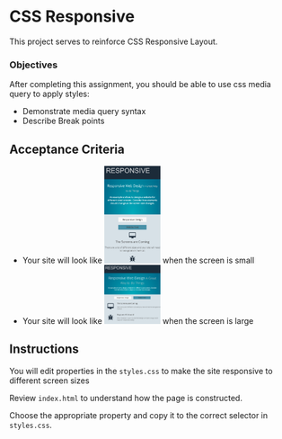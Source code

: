 # CSS Responsive

This project serves to reinforce CSS Responsive Layout.

### Objectives

After completing this assignment, you should be able to use css media query to apply styles:

- Demonstrate media query syntax
- Describe Break points 

## Acceptance Criteria

- Your site will look like <img src="small.png" alt="Small screen" style="width: 100px;"/> when the screen is small
- Your site will look like <img src="large.png" alt="Large screen" style="width: 100px;"/>  when the screen is large

## Instructions

You will edit properties in the `styles.css` to make the site responsive to different screen sizes

Review `index.html` to understand how the page is constructed.

Choose the appropriate property and copy it to the correct selector in `styles.css`.
